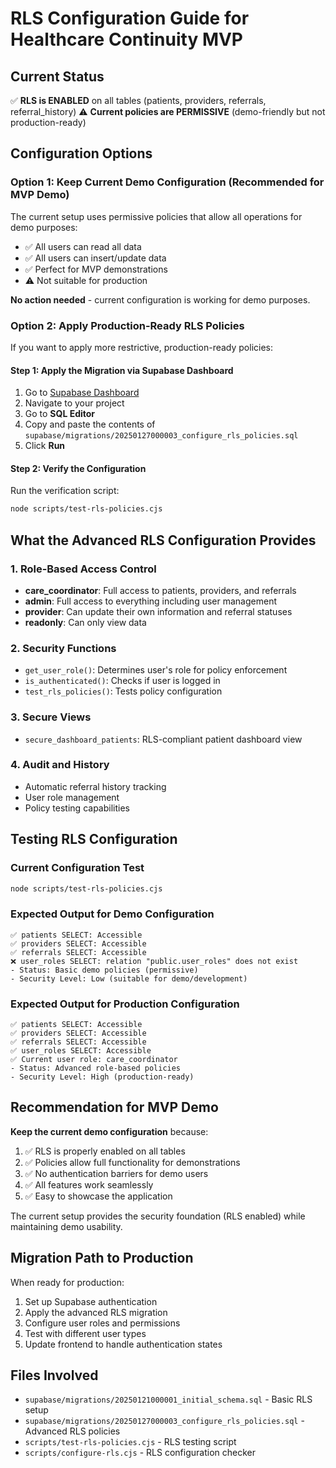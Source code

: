 # RLS Configuration Guide for Healthcare Continuity MVP

## Current Status
✅ **RLS is ENABLED** on all tables (patients, providers, referrals, referral_history)
⚠️  **Current policies are PERMISSIVE** (demo-friendly but not production-ready)

## Configuration Options

### Option 1: Keep Current Demo Configuration (Recommended for MVP Demo)
The current setup uses permissive policies that allow all operations for demo purposes:
- ✅ All users can read all data
- ✅ All users can insert/update data
- ✅ Perfect for MVP demonstrations
- ⚠️  Not suitable for production

**No action needed** - current configuration is working for demo purposes.

### Option 2: Apply Production-Ready RLS Policies

If you want to apply more restrictive, production-ready policies:

#### Step 1: Apply the Migration via Supabase Dashboard
1. Go to [Supabase Dashboard](https://supabase.com/dashboard)
2. Navigate to your project
3. Go to **SQL Editor**
4. Copy and paste the contents of `supabase/migrations/20250127000003_configure_rls_policies.sql`
5. Click **Run**

#### Step 2: Verify the Configuration
Run the verification script:
```bash
node scripts/test-rls-policies.cjs
```

## What the Advanced RLS Configuration Provides

### 1. Role-Based Access Control
- **care_coordinator**: Full access to patients, providers, and referrals
- **admin**: Full access to everything including user management
- **provider**: Can update their own information and referral statuses
- **readonly**: Can only view data

### 2. Security Functions
- `get_user_role()`: Determines user's role for policy enforcement
- `is_authenticated()`: Checks if user is logged in
- `test_rls_policies()`: Tests policy configuration

### 3. Secure Views
- `secure_dashboard_patients`: RLS-compliant patient dashboard view

### 4. Audit and History
- Automatic referral history tracking
- User role management
- Policy testing capabilities

## Testing RLS Configuration

### Current Configuration Test
```bash
node scripts/test-rls-policies.cjs
```

### Expected Output for Demo Configuration
```
✅ patients SELECT: Accessible
✅ providers SELECT: Accessible  
✅ referrals SELECT: Accessible
❌ user_roles SELECT: relation "public.user_roles" does not exist
- Status: Basic demo policies (permissive)
- Security Level: Low (suitable for demo/development)
```

### Expected Output for Production Configuration
```
✅ patients SELECT: Accessible
✅ providers SELECT: Accessible
✅ referrals SELECT: Accessible
✅ user_roles SELECT: Accessible
✅ Current user role: care_coordinator
- Status: Advanced role-based policies
- Security Level: High (production-ready)
```

## Recommendation for MVP Demo

**Keep the current demo configuration** because:
1. ✅ RLS is properly enabled on all tables
2. ✅ Policies allow full functionality for demonstrations
3. ✅ No authentication barriers for demo users
4. ✅ All features work seamlessly
5. ✅ Easy to showcase the application

The current setup provides the security foundation (RLS enabled) while maintaining demo usability.

## Migration Path to Production

When ready for production:
1. Set up Supabase authentication
2. Apply the advanced RLS migration
3. Configure user roles and permissions
4. Test with different user types
5. Update frontend to handle authentication states

## Files Involved

- `supabase/migrations/20250121000001_initial_schema.sql` - Basic RLS setup
- `supabase/migrations/20250127000003_configure_rls_policies.sql` - Advanced RLS policies
- `scripts/test-rls-policies.cjs` - RLS testing script
- `scripts/configure-rls.cjs` - RLS configuration checker